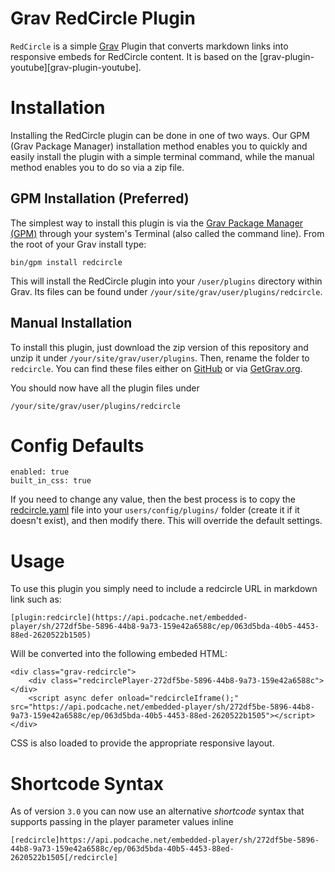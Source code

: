 # Grav RedCircle Plugin

`RedCircle` is a simple [Grav][grav] Plugin that converts markdown links into responsive embeds for RedCircle content. It is based on the [grav-plugin-youtube][grav-plugin-youtube].

# Installation

Installing the RedCircle plugin can be done in one of two ways. Our GPM (Grav Package Manager) installation method enables you to quickly and easily install the plugin with a simple terminal command, while the manual method enables you to do so via a zip file.

## GPM Installation (Preferred)

The simplest way to install this plugin is via the [Grav Package Manager (GPM)](http://learn.getgrav.org/advanced/grav-gpm) through your system's Terminal (also called the command line).  From the root of your Grav install type:

    bin/gpm install redcircle

This will install the RedCircle plugin into your `/user/plugins` directory within Grav. Its files can be found under `/your/site/grav/user/plugins/redcircle`.

## Manual Installation

To install this plugin, just download the zip version of this repository and unzip it under `/your/site/grav/user/plugins`. Then, rename the folder to `redcircle`. You can find these files either on [GitHub](https://github.com/getgrav/grav-plugin-redcircle) or via [GetGrav.org](http://getgrav.org/downloads/plugins#extras).

You should now have all the plugin files under

    /your/site/grav/user/plugins/redcircle

# Config Defaults

```
enabled: true
built_in_css: true
```

If you need to change any value, then the best process is to copy the [redcircle.yaml](redcircle.yaml) file into your `users/config/plugins/` folder (create it if it doesn't exist), and then modify there.  This will override the default settings.

<!-- You can also set any of these settings on a per-page basis by adding them under a `redcircle:` setting in your page header.  For example:

    - - -
    title: RedCircle Podcast
    redcircle:
    - - -
    
    [plugin:redcircle](https://api.podcache.net/embedded-player/sh/272df5be-5896-44b8-9a73-159e42a6588c/ep/063d5bda-40b5-4453-88ed-2620522b1505)

This will display a podcast and auto-play it.

For more details on the `player_parameters`, please check out the [RedCircle official documentation](https://developers.google.com/redcircle/player_parameters) -->

# Usage

To use this plugin you simply need to include a redcircle URL in markdown link such as:

```
[plugin:redcircle](https://api.podcache.net/embedded-player/sh/272df5be-5896-44b8-9a73-159e42a6588c/ep/063d5bda-40b5-4453-88ed-2620522b1505)
```

Will be converted into the following embeded HTML:

```
<div class="grav-redcircle">
    <div class="redcirclePlayer-272df5be-5896-44b8-9a73-159e42a6588c"></div>
    <script async defer onload="redcircleIframe();" src="https://api.podcache.net/embedded-player/sh/272df5be-5896-44b8-9a73-159e42a6588c/ep/063d5bda-40b5-4453-88ed-2620522b1505"></script>
</div>
```

CSS is also loaded to provide the appropriate responsive layout.

# Shortcode Syntax

As of version `3.0` you can now use an alternative _shortcode_ syntax that supports passing in the player parameter values inline 

```
[redcircle]https://api.podcache.net/embedded-player/sh/272df5be-5896-44b8-9a73-159e42a6588c/ep/063d5bda-40b5-4453-88ed-2620522b1505[/redcircle]
```

[grav]: http://github.com/getgrav/grav

